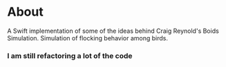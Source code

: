 # About
A Swift implementation of some of the ideas behind Craig Reynold's Boids Simulation. Simulation of flocking behavior among birds.
### I am still refactoring a lot of the code 
